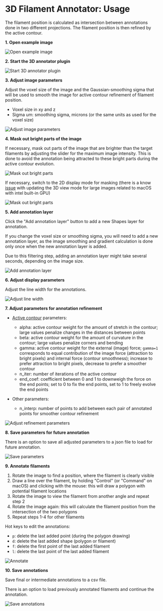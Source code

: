 # 3D Filament Annotator: Usage

The filament position is calculated as intersection between annotations done in two different projections. The filament
position is then refined by the active contour.

**1. Open example image**

![Open example image](demo_01.png)

**2. Start the 3D annotator plugin**

![Start 3D annotator plugin](demo_02.png)

**3. Adjust image parameters**

Adjust the voxel size of the image and the Gaussian-smoothing sigma that will be used to smooth the image for active
contour refinement of filament position.

- Voxel size in xy and z
- Sigma um: smoothing sigma, microns (or the same units as used for the voxel size)

![Adjust image parameters](demo_03.png)

**4. Mask out bright parts of the image**

If necessary, mask out parts of the image that are brighter than the target filaments by adjusting the slider for the
maximum image intensity. This is done to avoid the annotation being attracted to these bright parts during the active
contour evolution.

![Mask out bright parts](demo_04a.gif)

If necessary, switch to the 2D display mode for masking
(there is a know [issue](https://github.com/napari/napari/issues/4909) with updating the 3D view mode for large images
related to macOS with intel built-in GPU)

![Mask out bright parts](demo_04b.gif)

**5. Add annotation layer**

Click the "Add annotation layer" button to add a new Shapes layer for annotation.

If you change the voxel size or smoothing sigma, you will need to add a new annotation layer, as the image smoothing and
gradient calculation is done only once when the new annotation layer is added.

Due to this filtering step, adding an annotation layer might take several seconds, depending on the image size.

![Add annotation layer](demo_05.png)

**6. Adjust display parameters**

Adjust the line width for the annotations.

![Adjust line width](demo_06.png)

**7. Adjust parameters for annotation refinement**

- [Active contour](https://en.wikipedia.org/wiki/Active_contour_model#Energy_formulation) parameters:
    - alpha: active contour weight for the amount of stretch in the contour; large values penalize changes in the
      distances between points
    - beta: active contour weight for the amount of curvature in the contour; large values penalize corners and bending
    - gamma: active contour weight for the external (image) force; `gamma=1` corresponds to equal contribution of the
      image force (attraction to bright pixels) and internal force (contour smoothness); increase to prefer attraction
      to bright pixels, decrease to prefer a smoother contour
    - n_iter: number of iterations of the active contour
    - end_coef: coefficient between 0 and 1 to downweigh the force on the end points; set to 0 to fix the end points,
      set to 1 to freely evolve the end points

- Other parameters:
    - n_interp: number of points to add between each pair of annotated points for smoother contour refinement

![Adjust refinement parameters](demo_07.png)

**8. Save parameters for future annotation**

There is an option to save all adjusted parameters to a json file to load for future annotation.

![Save parameters](demo_08.png)

**9. Annotate filaments**

1. Rotate the image to find a position, where the filament is clearly visible
2. Draw a line over the filament, by holding "Control" (or "Command" on macOS) and clicking with the mouse:
   this will draw a polygon with potential filament locations
3. Rotate the image to view the filament from another angle and repeat step 2
4. Rotate the image again: this will calculate the filament position from the intersection of the two polygons
5. Repeat steps 1-4 for other filaments

Hot keys to edit the annotations:

- `p`: delete the last added point (during the polygon drawing)
- `d`: delete the last added shape (polygon or filament)
- `f`: delete the first point of the last added filament
- `l`: delete the last point of the last added filament

![Annotate](demo_09.gif)

**10. Save annotations**

Save final or intermediate annotations to a csv file.

There is an option to load previously annotated filaments and continue the annotation.

![Save annotations](demo_10.png)

